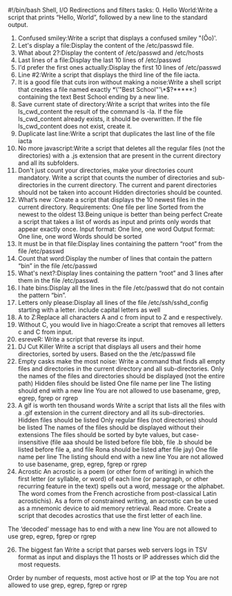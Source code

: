 #!/bin/bash
Shell, I/O Redirections and filters
tasks:
0. Hello World:Write a script that prints “Hello, World”, followed by a new line to the standard output.
1. Confused smiley:Write a script that displays a confused smiley "(Ôo)'.
2. Let's display a file:Display the content of the /etc/passwd file.
3. What about 2?:Display the content of /etc/passwd and /etc/hosts
4. Last lines of a file:Display the last 10 lines of /etc/passwd
5. I'd prefer the first ones actually:Display the first 10 lines of /etc/passwd
6. Line #2:Write a script that displays the third line of the file iacta.
7. It is a good file that cuts iron without making a noise:Write a shell script that creates a file named exactly \*\\'"Best School"\'\\*$\?\*\*\*\*\*:) containing the text Best School ending by a new line.
8. Save current state of directory:Write a script that writes into the file ls_cwd_content the result of the command ls -la. If the file ls_cwd_content already exists, it should be overwritten. If the file ls_cwd_content does not exist, create it.
9. Duplicate last line:Write a script that duplicates the last line of the file iacta
10. No more javascript:Write a script that deletes all the regular files (not the directories) with a .js extension that are present in the current directory and all its subfolders.
11. Don't just count your directories, make your directories count
mandatory.
Write a script that counts the number of directories and sub-directories in the current directory.
The current and parent directories should not be taken into account
Hidden directories should be counted.
12. What’s new :Create a script that displays the 10 newest files in the current directory.
Requirements:
One file per line
Sorted from the newest to the oldest
13.Being unique is better than being perfect
Create a script that takes a list of words as input and prints only words that appear exactly once.
Input format: One line, one word
Output format: One line, one word
Words should be sorted
14. It must be in that file:Display lines containing the pattern “root” from the file /etc/passwd
15. Count that word:Display the number of lines that contain the pattern “bin” in the file /etc/passwd
16. What's next?:Display lines containing the pattern “root” and 3 lines after them in the file /etc/passwd.
17. I hate bins:Display all the lines in the file /etc/passwd that do not contain the pattern “bin”.
18. Letters only please:Display all lines of the file /etc/ssh/sshd_config starting with a letter.
include capital letters as well
19. A to Z:Replace all characters A and c from input to Z and e respectively.
20. Without C, you would live in hiago:Create a script that removes all letters c and C from input.
21. esreveR: Write a script that reverse its input.
22. DJ Cut Killer
Write a script that displays all users and their home directories, sorted by users.
Based on the the /etc/passwd file
23. Empty casks make the most noise:
Write a command that finds all empty files and directories in the current directory and all sub-directories.
Only the names of the files and directories should be displayed (not the entire path)
Hidden files should be listed
One file name per line
The listing should end with a new line
You are not allowed to use basename, grep, egrep, fgrep or rgrep
24. A gif is worth ten thousand words
Write a script that lists all the files with a .gif extension in the current directory and all its sub-directories.
Hidden files should be listed
Only regular files (not directories) should be listed
The names of the files should be displayed without their extensions
The files should be sorted by byte values, but case-insensitive (file aaa should be listed before file bbb, file .b should be listed before file a, and file Rona should be listed after file jay)
One file name per line
The listing should end with a new line
You are not allowed to use basename, grep, egrep, fgrep or rgrep
25. Acrostic
An acrostic is a poem (or other form of writing) in which the first letter (or syllable, or word) of each line (or paragraph, or other recurring feature in the text) spells out a word, message or the alphabet. The word comes from the French acrostiche from post-classical Latin acrostichis). As a form of constrained writing, an acrostic can be used as a mnemonic device to aid memory retrieval. Read more.
Create a script that decodes acrostics that use the first letter of each line.

The ‘decoded’ message has to end with a new line
You are not allowed to use grep, egrep, fgrep or rgrep

26. The biggest fan
Write a script that parses web servers logs in TSV format as input and displays the 11 hosts or IP addresses which did the most requests.

Order by number of requests, most active host or IP at the top
You are not allowed to use grep, egrep, fgrep or rgrep
